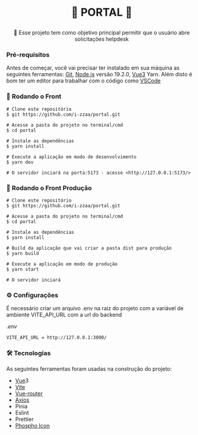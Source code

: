 <h1 align="center">

👾  PORTAL 👾
</h1>
<p align="center">🚀  Esse projeto tem como objetivo principal permitir que o usuário abre solicitações helpdesk
</p>

### Pré-requisitos

Antes de começar, você vai precisar ter instalado em sua máquina as seguintes ferramentas:
[Git](https://git-scm.com/), [Node.js](https://nodejs.org/en/) versão 19.2.0, [Vue3](https://v3.vuejs.org/)  Yarn.
Além disto é bom ter um editor para trabalhar com o código como [VSCode](https://code.visualstudio.com/)

### 🎲 Rodando o Front

```
# Clone este repositório
$ git https://github.com/i-zzaa/portal.git

# Acesse a pasta do projeto no terminal/cmd
$ cd portal

# Instale as dependências 
$ yarn install

# Execute a aplicação em modo de desenvolvimento
$ yarn dev

# O servidor inciará na porta:5173 - acesse <http://127.0.0.1:5173/>

```

### 🎲 Rodando o Front Produção

```
# Clone este repositório
$ git https://github.com/i-zzaa/portal.git

# Acesse a pasta do projeto no terminal/cmd
$ cd portal

# Instale as dependências 
$ yarn install

# Build da aplicação que vai criar a pasta dist para produção
$ yarn build

# Execute a aplicação em modo de produção
$ yarn start

# O servidor inciará

```

### ⚙️ Configurações

É necessário criar um arquivo .env  na raiz do projeto com a variável de ambiente VITE_API_URL com a url do backend

.*env*

```
VITE_API_URL = http://127.0.0.1:3000/
```

### 🛠 Tecnologias

As seguintes ferramentas foram usadas na construção do projeto:

- [Vue](https://vuejs.org/)3
- [Vite](https://vitejs.dev/)
- [Vue-router](https://router.vuejs.org/guide/advanced/meta.html)
- [Axios](https://axios-http.com/ptbr/docs/intro)
- Pinia
- Eslint
- Prettier
- [Phospho Icon](https://phosphoricons.com/)